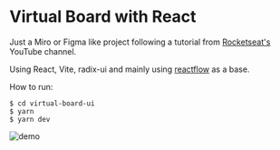 # Virtual Board with React
Just a Miro or Figma like project following a tutorial from [Rocketseat's](https://www.youtube.com/watch?v=J3vbTM21uDs) YouTube channel.

Using React, Vite, radix-ui and mainly using [reactflow](https://reactflow.dev) as a base.

How to run:
```
$ cd virtual-board-ui
$ yarn
$ yarn dev
```


![demo](https://user-images.githubusercontent.com/1013632/230782428-8d81d775-b20a-486c-901c-3d97ad48e8ea.gif)
